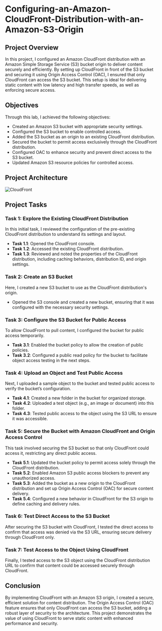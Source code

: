 # Configuring-an-Amazon-CloudFront-Distribution-with-an-Amazon-S3-Origin

## Project Overview

In this project, I configured an Amazon CloudFront distribution with an Amazon Simple Storage Service (S3) bucket origin to deliver content securely and efficiently. By setting up CloudFront in front of the S3 bucket and securing it using Origin Access Control (OAC), I ensured that only CloudFront can access the S3 bucket. This setup is ideal for delivering static content with low latency and high transfer speeds, as well as enforcing secure access.

## Objectives

Through this lab, I achieved the following objectives:
- Created an Amazon S3 bucket with appropriate security settings.
- Configured the S3 bucket to enable controlled access.
- Added the S3 bucket as an origin to an existing CloudFront distribution.
- Secured the bucket to permit access exclusively through the CloudFront distribution.
- Configured OAC to enhance security and prevent direct access to the S3 bucket.
- Updated Amazon S3 resource policies for controlled access.

## Project Architecture
![CloudFront](https://github.com/user-attachments/assets/eda9c54d-3368-4409-944c-e512ee481c72)

## Project Tasks

### Task 1: Explore the Existing CloudFront Distribution

In this initial task, I reviewed the configuration of the pre-existing CloudFront distribution to understand its settings and layout.

- **Task 1.1**: Opened the CloudFront console.
- **Task 1.2**: Accessed the existing CloudFront distribution.
- **Task 1.3**: Reviewed and noted the properties of the CloudFront distribution, including caching behaviors, distribution ID, and origin settings.

### Task 2: Create an S3 Bucket

Here, I created a new S3 bucket to use as the CloudFront distribution's origin.

- Opened the S3 console and created a new bucket, ensuring that it was configured with the necessary security settings.

### Task 3: Configure the S3 Bucket for Public Access

To allow CloudFront to pull content, I configured the bucket for public access temporarily.

- **Task 3.1**: Enabled the bucket policy to allow the creation of public policies.
- **Task 3.2**: Configured a public read policy for the bucket to facilitate object access testing in the next steps.

### Task 4: Upload an Object and Test Public Access

Next, I uploaded a sample object to the bucket and tested public access to verify the bucket’s configuration.

- **Task 4.1**: Created a new folder in the bucket for organized storage.
- **Task 4.2**: Uploaded a test object (e.g., an image or document) into this folder.
- **Task 4.3**: Tested public access to the object using the S3 URL to ensure it was accessible.

### Task 5: Secure the Bucket with Amazon CloudFront and Origin Access Control

This task involved securing the S3 bucket so that only CloudFront could access it, restricting any direct public access.

- **Task 5.1**: Updated the bucket policy to permit access solely through the CloudFront distribution.
- **Task 5.2**: Enabled Amazon S3 public access blockers to prevent any unauthorized access.
- **Task 5.3**: Added the bucket as a new origin to the CloudFront distribution and set up Origin Access Control (OAC) for secure content delivery.
- **Task 5.4**: Configured a new behavior in CloudFront for the S3 origin to define caching and delivery rules.

### Task 6: Test Direct Access to the S3 Bucket

After securing the S3 bucket with CloudFront, I tested the direct access to confirm that access was denied via the S3 URL, ensuring secure delivery through CloudFront only.

### Task 7: Test Access to the Object Using CloudFront

Finally, I tested access to the S3 object using the CloudFront distribution URL to confirm that content could be accessed securely through CloudFront.

## Conclusion

By implementing CloudFront with an Amazon S3 origin, I created a secure, efficient solution for content distribution. The Origin Access Control (OAC) feature ensures that only CloudFront can access the S3 bucket, adding a robust layer of security to the architecture. This project demonstrates the value of using CloudFront to serve static content with enhanced performance and security.
